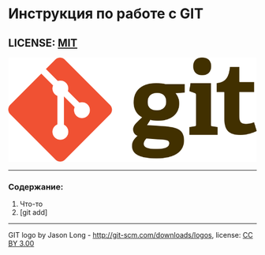 # Инструкция по работе с GIT

## LICENSE: [MIT](license.md)

![git-logo.svg](./assets/git-logo.svg.png)

---

### Содержание:
1. Что-то
2. [git add]

---

GIT logo by Jason Long - http://git-scm.com/downloads/logos, license: [CC BY 3.00](https://creativecommons.org/licenses/by/3.0/)